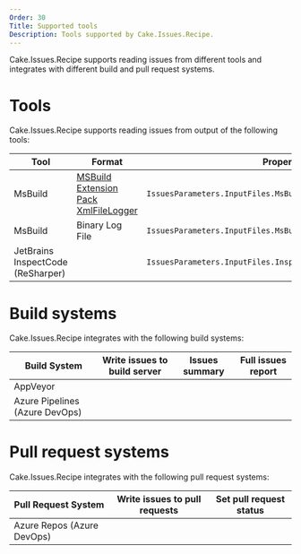 ```yaml
---
Order: 30
Title: Supported tools
Description: Tools supported by Cake.Issues.Recipe.
---
```


Cake.Issues.Recipe supports reading issues from different tools and integrates with different build and pull request systems.

# Tools

Cake.Issues.Recipe supports reading issues from output of the following tools:

| Tool                              | Format                                 | Property                                                      |
|-----------------------------------|----------------------------------------|---------------------------------------------------------------|
| MsBuild                           | [MSBuild Extension Pack XmlFileLogger] | `IssuesParameters.InputFiles.MsBuildXmlFileLoggerLogFilePath` |
| MsBuild                           | Binary Log File                        | `IssuesParameters.InputFiles.MsBuildBinaryLogFilePath`        |
| JetBrains InspectCode (ReSharper) |                                        | `IssuesParameters.InputFiles.InspectCodeLogFilePath`          |

[MSBuild Extension Pack XmlFileLogger]: http://www.msbuildextensionpack.com/help/4.0.5.0/html/242ab4fd-c2e2-f6aa-325b-7588725aed24.htm

# Build systems

Cake.Issues.Recipe integrates with the following build systems:

| Build System                   | Write issues to build server                                       | Issues summary                                                     | Full issues report                                               |
|--------------------------------|--------------------------------------------------------------------|--------------------------------------------------------------------|------------------------------------------------------------------|
| AppVeyor                       | <span class="glyphicon glyphicon-ok" style="color:green"></span>   | <span class="glyphicon glyphicon-remove" style="color:red"></span> | <span class="glyphicon glyphicon-ok" style="color:green"></span> |
| Azure Pipelines (Azure DevOps) | <span class="glyphicon glyphicon-ok" style="color:green"></span>   | <span class="glyphicon glyphicon-ok" style="color:green"></span>   | <span class="glyphicon glyphicon-ok" style="color:green"></span> |

# Pull request systems

Cake.Issues.Recipe integrates with the following pull request systems:

| Pull Request System        | Write issues to pull requests                                    | Set pull request status                                          |
|----------------------------|------------------------------------------------------------------|------------------------------------------------------------------|
| Azure Repos (Azure DevOps) | <span class="glyphicon glyphicon-ok" style="color:green"></span> | <span class="glyphicon glyphicon-ok" style="color:green"></span> |

